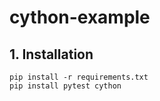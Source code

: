 # cython-example

## 1. Installation

```
pip install -r requirements.txt
pip install pytest cython
```